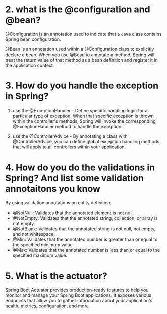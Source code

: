 # 2. what is the @configuration and @bean?
@Configuration is an annotation used to indicate that a Java class contains Spring bean configuration.

@Bean is an annotation used within a @Configuration class to explicitly declare a bean. When you use @Bean to annotate a method, Spring will treat the return value of that method as a bean definition and register it in the application context.

# 3.  How do you handle the exception in Spring?
1. use the @ExceptionHandler - Define specific handling logic for a particular type of exception. When that specific exception is thrown within the controller's methods, Spring will invoke the corresponding @ExceptionHandler method to handle the exception.

2. use the @ControllerAdvice - By annotating a class with @ControllerAdvice, you can define global exception handling methods that will apply to all controllers within your application.

# 4.  How do you do the validations in Spring? And list some validation annotaitons you know
By using validation annotations on entity definition.

- @NotNull: Validates that the annotated element is not null.
- @NotEmpty: Validates that the annotated string, collection, or array is not empty.
- @NotBlank: Validates that the annotated string is not null, not empty, and not whitespace.
- @Min: Validates that the annotated number is greater than or equal to the specified minimum value.
- @Max: Validates that the annotated number is less than or equal to the specified maximum value.

# 5. What is the actuator?

Spring Boot Actuator provides production-ready features to help you monitor and manage your Spring Boot applications. It exposes various endpoints that allow you to gather information about your application's health, metrics, configuration, and more.